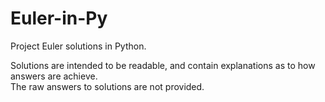 # Euler-in-Py
Project Euler solutions in Python.

Solutions are intended to be readable, and contain explanations as to how answers are achieve.  
The raw answers to solutions are not provided.
